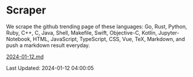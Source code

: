 # Scraper

We scrape the github trending page of these languages: Go, Rust, Python, Ruby, C++, C, Java, Shell, Makefile, Swift, Objective-C, Kotlin, Jupyter-Notebook, HTML, JavaScript, TypeScript, CSS, Vue, TeX, Markdown, and push a markdown result everyday.

[2024-01-12.md](https://github.com/yangwenmai/github-trending-backup/blob/master/2024-01-12.md)

Last Updated: 2024-01-12 04:00:05